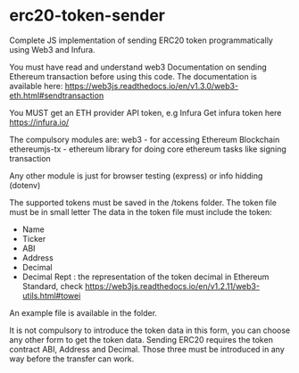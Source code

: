 # erc20-token-sender
Complete JS implementation of sending ERC20 token programmatically using Web3 and Infura.

You must have read and understand web3 Documentation on sending Ethereum transaction before using this code.
The documentation is available here: https://web3js.readthedocs.io/en/v1.3.0/web3-eth.html#sendtransaction

You MUST get an ETH provider API token, e.g Infura
Get infura token here https://infura.io/

The compulsory modules are:
web3 - for accessing Ethereum Blockchain
ethereumjs-tx - ethereum library for doing core ethereum tasks like signing transaction

Any other module is just for browser testing (express) or info hidding (dotenv)

The supported tokens must be saved in the /tokens folder. 
The token file must be in small letter
The data in the token file must include the token:
* Name
* Ticker
* ABI
* Address
* Decimal
* Decimal Rept : the representation of the token decimal in Ethereum Standard, check https://web3js.readthedocs.io/en/v1.2.11/web3-utils.html#towei

An example file is available in the folder.

It is not compulsory to introduce the token data in this form, you can choose any other form to get the token data. Sending ERC20 requires the token contract ABI, Address and Decimal. Those three must be introduced in any way before the transfer can work.
